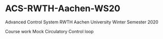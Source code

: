 # ACS-RWTH-Aachen-WS20

Advanced Control System
RWTH Aachen University
Winter Semester 2020

Course work
Mock Circulatory Control loop
